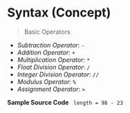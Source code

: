 # Syntax (Concept)

> Basic Operators

- *Subtraction Operator*: `-`
- *Addition Operator*: `+`
- *Multiplication Operator*: `*`
- *Float Division Operator*: `/`
- *Integer Division Operator*: `//`
- *Modulus Operator*: `%`
- *Assignment Operator*: `>`

**Sample Source Code**
``` length = 98 - 23```
